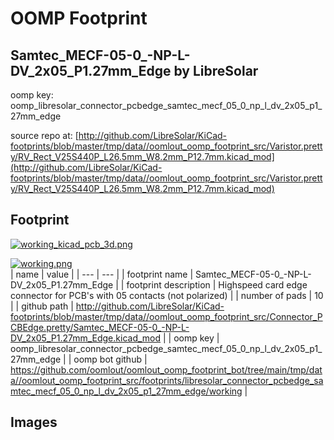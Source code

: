 # OOMP Footprint  
## Samtec_MECF-05-0_-NP-L-DV_2x05_P1.27mm_Edge  by LibreSolar  
  
oomp key: oomp_libresolar_connector_pcbedge_samtec_mecf_05_0_np_l_dv_2x05_p1_27mm_edge  
  
source repo at: [http://github.com/LibreSolar/KiCad-footprints/blob/master/tmp/data//oomlout_oomp_footprint_src/Varistor.pretty/RV_Rect_V25S440P_L26.5mm_W8.2mm_P12.7mm.kicad_mod](http://github.com/LibreSolar/KiCad-footprints/blob/master/tmp/data//oomlout_oomp_footprint_src/Varistor.pretty/RV_Rect_V25S440P_L26.5mm_W8.2mm_P12.7mm.kicad_mod)  
## Footprint  
  
[![working_kicad_pcb_3d.png](working_kicad_pcb_3d_600.png)](working_kicad_pcb_3d.png)  
  
[![working.png](working_600.png)](working.png)  
| name | value | 
| --- | --- | 
| footprint name | Samtec_MECF-05-0_-NP-L-DV_2x05_P1.27mm_Edge | 
| footprint description | Highspeed card edge connector for PCB's with 05 contacts (not polarized) | 
| number of pads | 10 | 
| github path | http://github.com/LibreSolar/KiCad-footprints/blob/master/tmp/data//oomlout_oomp_footprint_src/Connector_PCBEdge.pretty/Samtec_MECF-05-0_-NP-L-DV_2x05_P1.27mm_Edge.kicad_mod | 
| oomp key | oomp_libresolar_connector_pcbedge_samtec_mecf_05_0_np_l_dv_2x05_p1_27mm_edge | 
| oomp bot github | https://github.com/oomlout/oomlout_oomp_footprint_bot/tree/main/tmp/data//oomlout_oomp_footprint_src/footprints/libresolar_connector_pcbedge_samtec_mecf_05_0_np_l_dv_2x05_p1_27mm_edge/working | 
## Images  
